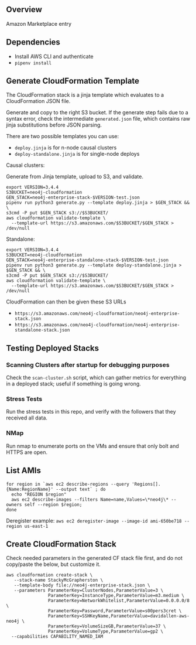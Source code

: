 ## Overview

Amazon Marketplace entry

## Dependencies

* Install AWS CLI and authenticate
* `pipenv install`

## Generate CloudFormation Template

The CloudFormation stack is a jinja template which evaluates to a CloudFormation JSON file.

Generate and copy to the right S3 bucket.  If the generate step fails due to a syntax
error, check the intermediate `generated.json` file, which contains raw jinja substitutions
before JSON parsing.

There are two possible templates you can use:
* `deploy.jinja` is for n-node causal clusters
* `deploy-standalone.jinja` is for single-node deploys

Causal clusters:

Generate from Jinja template, upload to S3, and validate.

```
export VERSION=3.4.4
S3BUCKET=neo4j-cloudformation
GEN_STACK=neo4j-enterprise-stack-$VERSION-test.json
pipenv run python3 generate.py --template deploy.jinja > $GEN_STACK && \
s3cmd -P put $GEN_STACK s3://$S3BUCKET/
aws cloudformation validate-template \
  --template-url https://s3.amazonaws.com/$S3BUCKET/$GEN_STACK > /dev/null
```

Standalone:

```
export VERSION=3.4.4
S3BUCKET=neo4j-cloudformation
GEN_STACK=neo4j-enterprise-standalone-stack-$VERSION-test.json
pipenv run python3 generate.py --template deploy-standalone.jinja > $GEN_STACK && \
s3cmd -P put $GEN_STACK s3://$S3BUCKET/
aws cloudformation validate-template \
  --template-url https://s3.amazonaws.com/$S3BUCKET/$GEN_STACK > /dev/null
```

CloudFormation can then be given these S3 URLs 
* `https://s3.amazonaws.com/neo4j-cloudformation/neo4j-enterprise-stack.json`
* `https://s3.amazonaws.com/neo4j-cloudformation/neo4j-enterprise-standalone-stack.json`

## Testing Deployed Stacks

### Scanning Clusters after startup for debugging purposes

Check the `scan-cluster.sh` script, which can gather metrics for everything
in a deployed stack; useful if something is going wrong.

### Stress Tests

Run the stress tests in this repo, and verify with the followers that they
received all data.

### NMap

Run nmap to enumerate ports on the VMs and ensure that only bolt and HTTPS are open.

## List AMIs

```
for region in `aws ec2 describe-regions --query 'Regions[].{Name:RegionName}' --output text` ; do
  echo "REGION $region" 
  aws ec2 describe-images --filters Name=name,Values=\*neo4j\* --owners self --region $region;
done
```

Deregister example: `aws ec2 deregister-image --image-id ami-650be718 --region us-east-1`

## Create CloudFormation Stack

Check needed parameters in the generated CF stack file first, and do not copy/paste
the below, but customize it.

```
aws cloudformation create-stack \
   --stack-name StackyMcGrapherston \
   --template-body file://neo4j-enterprise-stack.json \
   --parameters ParameterKey=ClusterNodes,ParameterValue=3 \
                ParameterKey=InstanceType,ParameterValue=m3.medium \
                ParameterKey=NetworkWhitelist,ParameterValue=0.0.0.0/8 \
                ParameterKey=Password,ParameterValue=s00pers3cret \
                ParameterKey=SSHKeyName,ParameterValue=davidallen-aws-neo4j \
                ParameterKey=VolumeSizeGB,ParameterValue=37 \
                ParameterKey=VolumeType,ParameterValue=gp2 \
  --capabilities CAPABILITY_NAMED_IAM
```
